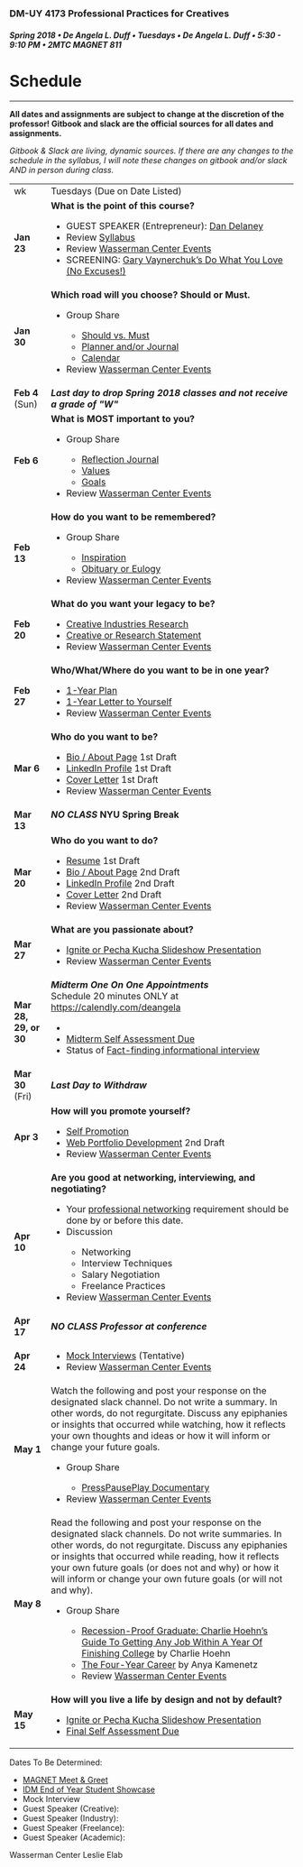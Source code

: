 ### DM-UY 4173 Professional Practices for Creatives
##### Spring 2018 • De Angela L. Duff • Tuesdays • De Angela L. Duff • 5:30 - 9:10 PM • 2MTC MAGNET 811

# Schedule

---

**All dates and assignments are subject to change at the discretion of the professor! Gitbook and slack are the official sources for all dates and assignments.**

*Gitbook &amp; Slack are living, dynamic sources. If there are any changes to the schedule in the syllabus, I will note these changes on gitbook and/or slack AND in person during class.*

<table>
<tr>
<td>wk</td>
<td>Tuesdays (Due on Date Listed)</td>
</tr>
<tr>
<td><strong>Jan 23</strong></td>
<td>
<strong>What is the point of this course?</strong>
<ul>
<li>GUEST SPEAKER (Entrepreneur): <a href="https://en.wikipedia.org/wiki/Daniel_Delaney" target="_blank">Dan Delaney</a></li>
<li>Review <a href="syllabus.md">Syllabus</a></li>
<li>Review <a href="https://www.nyu.edu/students/student-information-and-resources/career-development-and-jobs.html" target="_blank">Wasserman Center Events</a></li>
<li>SCREENING: <a href="http://www.ted.com/talks/lang/en/gary_vaynerchuk_do_what_you_love_no_excuses.html" target="_blank">Gary Vaynerchuk’s Do What You Love (No Excuses!)</a> 
</ul></td>
</tr>

<tr>
<td><strong>Jan 30</strong></td>
<td>
<strong>Which road will you choose? Should or Must.</strong>
<ul>
<li>Group Share</li>
    <ul>
    <li><a href="should_must.md">Should vs. Must</a>
    <li><a href="planner.md">Planner and/or Journal</a></li>
    <li><a href="calendar.md">Calendar</a></li>
    </ul>
<li>Review <a href="https://www.nyu.edu/students/student-information-and-resources/career-development-and-jobs.html" target="_blank">Wasserman Center Events</a></li>
</ul></td>
</tr>

<tr>
<td><strong>Feb 4</strong> (Sun)</td>
<td><strong><i>Last day to drop Spring 2018 classes and not receive a grade of "W"</i></strong></td>
</tr>

<tr>
<td><strong>Feb 6</strong></td>
<td valign="top">
<strong>What is MOST important to you?</strong>
<ul>
<li>Group Share</li>
    <ul>
    <li><a href="reflection_journal.md">Reflection Journal</a></li>
    <li><a href="values.md">Values</a></li>
    <li><a href="goals.md">Goals</a></li>
    </ul>
<li>Review <a href="https://www.nyu.edu/students/student-information-and-resources/career-development-and-jobs.html" target="_blank">Wasserman Center Events</a></li>
</td>
</tr>

<tr>
<td><strong>Feb 13</strong></td>
<td>
<strong>How do you want to be remembered?</strong>
    <ul>
    <li>Group Share</li>
    <ul>
    <li><a href="inspiration.md">Inspiration</li>    
    <li><a href="obituary_eulogy.md">Obituary or Eulogy</a></li>
    </ul>
<li>Review <a href="https://www.nyu.edu/students/student-information-and-resources/career-development-and-jobs.html" target="_blank">Wasserman Center Events</a></li>
</ul>
</td>
</tr>

<tr>
<td><strong>Feb 20</strong></td>
<td>
<strong>What do you want your legacy to be?</strong>
<ul>
<li><a href="creative_industries_research.md">Creative Industries Research</a></li>
<li><a href="statement.md">Creative or Research Statement</a></li>
<li>Review <a href="https://www.nyu.edu/students/student-information-and-resources/career-development-and-jobs.html" target="_blank">Wasserman Center Events</a></li>
</ul></td>
</tr>

<tr>
<td><strong>Feb 27</strong></td>
<td>
<strong>Who/What/Where do you want to be in one year?</strong>
<ul>
<li><a href="1yrplan.md">1-Year Plan</a></li>
<li><a href="1yearletter.md">1-Year Letter to Yourself</a></li>
<li>Review <a href="https://www.nyu.edu/students/student-information-and-resources/career-development-and-jobs.html" target="_blank">Wasserman Center Events</a></li>
</ul></td>
</tr>

<tr>
<td><strong>Mar 6</strong></td>
<td>
<strong>Who do you want to be?</strong>
<ul>
<li><a href="bio.md">Bio / About Page</a> 1st Draft</li>
<li><a href="linkedin.md">LinkedIn Profile</a> 1st Draft</li>
<li><a href="cover_letter.md">Cover Letter</a> 1st Draft</li>
<li>Review <a href="https://www.nyu.edu/students/student-information-and-resources/career-development-and-jobs.html" target="_blank">Wasserman Center Events</a></li>
</ul></td>
</tr>

<tr>
<tr>
<td><strong>Mar 13</strong></td>
<td valign="top"><strong><i>NO CLASS</i> NYU Spring Break</strong></td>
</tr>

<tr>
<td><strong>Mar 20</strong></td>
<td>
<strong>Who do you want to do?</strong>
<ul>
<li><a href="resume.md">Resume</a> 1st Draft</li>
<li><a href="bio.md">Bio / About Page</a> 2nd Draft</li>
<li><a href="linkedin.md">LinkedIn Profile</a> 2nd Draft</li>
<li><a href="cover_letter.md">Cover Letter</a> 2nd Draft

<li>Review <a href="https://www.nyu.edu/students/student-information-and-resources/career-development-and-jobs.html" target="_blank">Wasserman Center Events</a></li>
</ul></td>
</tr>

<tr>
<td><strong>Mar 27</strong></td>
<td>
<strong>What are you passionate about?</strong>
<ul>
<li><a href="presentation.md">Ignite or Pecha Kucha Slideshow Presentation</a></li>
<li>Review <a href="https://www.nyu.edu/students/student-information-and-resources/career-development-and-jobs.html" target="_blank">Wasserman Center Events</a></li>
</ul>
</td>
</tr>

<tr>
<td><strong>Mar 28, 29, or 30</strong></td>
<td><strong><i>Midterm One On One Appointments</i></strong><br>
Schedule 20 minutes ONLY at <a href="https://calendly.com/deangela">https://calendly.com/deangela</a>
<ul>
<li>
<li><a href="self_assessments.md">Midterm Self Assessment Due</a></li>
<li>Status of <a href="fact-finding_interview.md">Fact-finding informational interview</a>

</ul></td>
</tr>

<tr>
<td><strong>Mar 30</strong> (Fri)</td>
<td><strong><i>Last Day to Withdraw</i></strong></td>
</tr>

<tr>
<td><strong>Apr 3</strong></td>
<td><strong>How will you promote yourself?</strong><ul>
<li><a href="promo.md">Self Promotion</a></li>
<li><a href="web_portfolio.md">Web Portfolio Development</a> 2nd Draft
<li>Review <a href="https://www.nyu.edu/students/student-information-and-resources/career-development-and-jobs.html" target="_blank">Wasserman Center Events</a></li>
</ul></td>
</tr>

<tr>
<td><strong>Apr 10</strong></td>
<td>
<strong>Are you good at networking, interviewing, and negotiating?</strong>
<ul>
<li>Your <a href="network.md">professional networking</a> requirement should be done by or before this date.</li>
<li>Discussion</li>
    <ul>
    <li>Networking</li>
    <li>Interview Techniques</li>
    <li>Salary Negotiation</li>
    <li>Freelance Practices</li>
    </ul>
<li>Review <a href="https://www.nyu.edu/students/student-information-and-resources/career-development-and-jobs.html" target="_blank">Wasserman Center Events</a></li>
</ul></td>
</tr>

<tr>
<td><strong>Apr 17</strong></td>
<td><strong><i>NO CLASS Professor at conference</i></strong></td>
</tr>

<tr>
<td><strong>Apr 24</strong></td>
<td><ul>
<li><a href="mock_interview.md">Mock Interviews</a> (Tentative)</li>
<li>Review <a href="https://www.nyu.edu/students/student-information-and-resources/career-development-and-jobs.html" target="_blank">Wasserman Center Events</a></li>
</ul></td>
</tr>

<tr>
<td><strong>May 1</strong></td>
<td>Watch the following and post your response on the designated slack channel. Do not write a summary. In other words, do not regurgitate. Discuss any epiphanies or insights that occurred while watching, how it reflects your own thoughts and ideas or how it will inform or change your future goals.<ul>
<li>Group Share</li>
    <ul>
    <li><a href="https://vimeo.com/34608191" target="_blank">PressPausePlay Documentary</a></li>
    </ul>
<li>Review <a href="https://www.nyu.edu/students/student-information-and-resources/career-development-and-jobs.html" target="_blank">Wasserman Center Events</a></li>
</ul></td>
</tr>

<tr>
<td><strong>May 8</strong></td>
<td>Read the following and post your response on the designated slack channels. Do not write summaries. In other words, do not regurgitate. Discuss any epiphanies or insights that occurred while reading, how it reflects your own future goals (or does not and why) or how it will inform or change your own future goals (or will not and why).<ul>
<li>Group Share</li>
    <ul>
    <li><a href="http://charliehoehn.files.wordpress.com/2009/07/recession-proof-graduate1.pdf" target="_blank">Recession-Proof Graduate: Charlie Hoehn’s Guide To Getting Any Job Within A Year Of  Finishing College</a> by Charlie Hoehn
    <li><a href="http://www.fastcompany.com/magazine/162/average-time-spent-at-job-4-years?"  target="_blank">The Four-Year Career</a> by Anya Kamenetz</li> 
    <li>Review <a href="https://www.nyu.edu/students/student-information-and-resources/career-development-and-jobs.html" target="_blank">Wasserman Center Events</a></li>
    </ul>
</ul></td>
</tr>

<tr>
<td><strong>May 15</strong></td>
<td>
<strong>How will you live a life by design and not by default?</strong>
<ul>
<li><a href="presentation.md">Ignite or Pecha Kucha Slideshow Presentation</a></li>
<li><a href="self_assessments.md">Final Self Assessment Due</a></li>
</ul></td>
</tr>
</table>

Dates To Be Determined:
* <a href="meetandgreet.md">MAGNET Meet &amp; Greet</a>
* <a href="idm_student_showcase.md">IDM End of Year Student Showcase</a>
* Mock Interview
* Guest Speaker (Creative):
* Guest Speaker (Industry):
* Guest Speaker (Freelance):
* Guest Speaker (Academic):

Wasserman Center
Leslie Elab